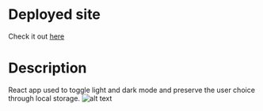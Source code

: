 # Deployed site

Check it out [here](https://luft-react-dark-mode.netlify.app)

# Description

React app used to toggle light and dark mode and preserve the user choice through local storage.
![alt text](https://i.imgur.com/JUdQsSZ.png)
